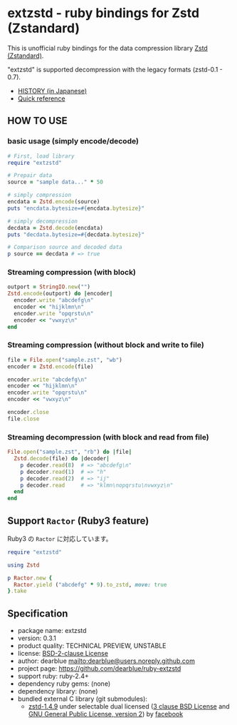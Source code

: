 # extzstd - ruby bindings for Zstd (Zstandard)

This is unofficial ruby bindings for the data compression library
[Zstd (Zstandard)](https://github.com/facebook/zstd).

"extzstd" is supported decompression with the legacy formats (zstd-0.1 - 0.7).

  * [HISTORY (in Japanese)](HISTORY.ja.md)
  * [Quick reference](QUICKREF.md)


## HOW TO USE

### basic usage (simply encode/decode)

``` ruby
# First, load library
require "extzstd"

# Prepair data
source = "sample data..." * 50

# simply compression
encdata = Zstd.encode(source)
puts "encdata.bytesize=#{encdata.bytesize}"

# simply decompression
decdata = Zstd.decode(encdata)
puts "decdata.bytesize=#{decdata.bytesize}"

# Comparison source and decoded data
p source == decdata # => true
```

### Streaming compression (with block)

``` ruby
outport = StringIO.new("")
Zstd.encode(outport) do |encoder|
  encoder.write "abcdefg\n"
  encoder << "hijklmn\n"
  encoder.write "opqrstu\n"
  encoder << "vwxyz\n"
end
```

### Streaming compression (without block and write to file)

``` ruby
file = File.open("sample.zst", "wb")
encoder = Zstd.encode(file)

encoder.write "abcdefg\n"
encoder << "hijklmn\n"
encoder.write "opqrstu\n"
encoder << "vwxyz\n"

encoder.close
file.close
```

### Streaming decompression (with block and read from file)

``` ruby
File.open("sample.zst", "rb") do |file|
  Zstd.decode(file) do |decoder|
    p decoder.read(8)  # => "abcdefg\n"
    p decoder.read(1)  # => "h"
    p decoder.read(2)  # => "ij"
    p decoder.read     # => "klmn\nopqrstu\nvwxyz\n"
  end
end
```


## Support `Ractor` (Ruby3 feature)

Ruby3 の `Ractor` に対応しています。

```ruby
require "extzstd"

using Zstd

p Ractor.new {
  Ractor.yield ("abcdefg" * 9).to_zstd, move: true
}.take
```

## Specification

  * package name: extzstd
  * version: 0.3.1
  * product quality: TECHNICAL PREVIEW, UNSTABLE
  * license: [BSD-2-clause License](LICENSE)
  * author: dearblue <mailto:dearblue@users.noreply.github.com>
  * project page: <https://github.com/dearblue/ruby-extzstd>
  * support ruby: ruby-2.4+
  * dependency ruby gems: (none)
  * dependency library: (none)
  * bundled external C library (git submodules):
      * [zstd-1.4.9](https://github.com/facebook/zstd/blob/v1.4.9)
        under selectable dual licensed ([3 clause BSD License](https://github.com/facebook/zstd/blob/v1.4.9/LICENSE) and [GNU General Public License, version 2](https://github.com/facebook/zstd/blob/v1.4.9/COPYING))
        by [facebook](https://github.com/facebook)
